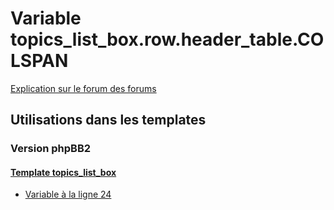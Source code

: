 # Variable topics_list_box.row.header_table.COLSPAN
[Explication sur le forum des forums](http://forum.forumactif.com/t294113-listing-des-variables#topics_list_box.row.header_table.COLSPAN)
## Utilisations dans les templates
### Version phpBB2
#### [Template topics_list_box](subsilver/topics_list_box.md)
* [Variable à la ligne 24](../subsilver/topics_list_box.tpl#L24)